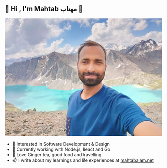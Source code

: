 ## 👋 Hi , I'm Mahtab مهتاب 👋

![](https://github.com/eMahtab/eMahtab/blob/main/mahtab.jpg)

- 👀 Interested in Software Development & Design
- 🌱 Currently working with Node.js, React and Go
- 💞️ Love Ginger tea, good food and travelling.
- 📫 I write about my learnings and life experiences at <a href="https://www.mahtabalam.net" target="blank">mahtabalam.net</a>
<!---
eMahtab/eMahtab is a ✨ special ✨ repository because its `README.md` (this file) appears on your GitHub profile.
You can click the Preview link to take a look at your changes.
--->
